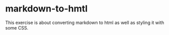 # markdown-to-hmtl
This exercise is about converting markdown to html as well as styling it with some CSS.
